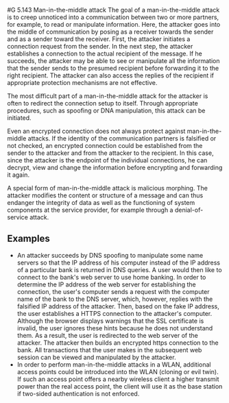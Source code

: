 #G 5.143 Man-in-the-middle attack
The goal of a man-in-the-middle attack is to creep unnoticed into a communication between two or more partners, for example, to read or manipulate information. Here, the attacker goes into the middle of communication by posing as a receiver towards the sender and as a sender toward the receiver. First, the attacker initiates a connection request from the sender. In the next step, the attacker establishes a connection to the actual recipient of the message. If he succeeds, the attacker may be able to see or manipulate all the information that the sender sends to the presumed recipient before forwarding it to the right recipient. The attacker can also access the replies of the recipient if appropriate protection mechanisms are not effective.

The most difficult part of a man-in-the-middle attack for the attacker is often to redirect the connection setup to itself. Through appropriate procedures, such as spoofing or DNA manipulation, this attack can be initiated.

Even an encrypted connection does not always protect against man-in-the-middle attacks. If the identity of the communication partners is falsified or not checked, an encrypted connection could be established from the sender to the attacker and from the attacker to the recipient. In this case, since the attacker is the endpoint of the individual connections, he can decrypt, view and change the information before encrypting and forwarding it again.

A special form of man-in-the-middle attack is malicious morphing. The attacker modifies the content or structure of a message and can thus endanger the integrity of data as well as the functioning of system components at the service provider, for example through a denial-of-service attack.



## Examples 
* An attacker succeeds by DNS spoofing to manipulate some name servers so that the IP address of his computer instead of the IP address of a particular bank is returned in DNS queries. A user would then like to connect to the bank's web server to use home banking. In order to determine the IP address of the web server for establishing the connection, the user's computer sends a request with the computer name of the bank to the DNS server, which, however, replies with the falsified IP address of the attacker. Then, based on the fake IP address, the user establishes a HTTPS connection to the attacker's computer. Although the browser displays warnings that the SSL certificate is invalid, the user ignores these hints because he does not understand them. As a result, the user is redirected to the web server of the attacker. The attacker then builds an encrypted https connection to the bank. All transactions that the user makes in the subsequent web session can be viewed and manipulated by the attacker.
* In order to perform man-in-the-middle attacks in a WLAN, additional access points could be introduced into the WLAN (cloning or evil twin). If such an access point offers a nearby wireless client a higher transmit power than the real access point, the client will use it as the base station if two-sided authentication is not enforced.




